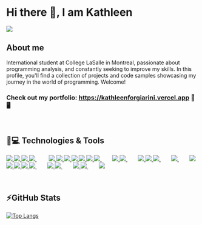 # Hi there 👋, I am Kathleen
<a href="https://www.linkedin.com/in/kathleenforgiarini/"><img src="https://img.shields.io/badge/linkedin-%230077B5.svg?style=for-the-badge&logo=linkedin&logoColor=white"> </a>
 

## About me
International student at College LaSalle in Montreal, passionate about programming analysis, and constantly seeking to improve my skills. In this profile, you'll find a collection of projects and code samples showcasing my journey in the world of programming. Welcome! 
<br/>

### Check out my portfolio: https://kathleenforgiarini.vercel.app 🌟🖥️

<br/>
 
## 🚀💻 Technologies & Tools

<a href="#"><img src="https://img.shields.io/badge/html5-%23E34F26.svg?style=for-the-badge&logo=html5&logoColor=white"> </a>
<a href="#"><img src="https://img.shields.io/badge/css3-%231572B6.svg?style=for-the-badge&logo=css3&logoColor=white"> </a>
<a href="#"><img src="https://img.shields.io/badge/bootstrap-%238511FA.svg?style=for-the-badge&logo=bootstrap&logoColor=white"> </a>
<a href="#"><img src="https://img.shields.io/badge/SASS-hotpink.svg?style=for-the-badge&logo=SASS&logoColor=white"> </a>
&emsp;&emsp; <a href="#"><img src="https://img.shields.io/badge/javascript-%23323330.svg?style=for-the-badge&logo=javascript&logoColor=%23F7DF1E"> </a>
<a href="#"><img src="https://img.shields.io/badge/jquery-%230769AD.svg?style=for-the-badge&logo=jquery&logoColor=white"> </a>
<a href="#"><img src="https://img.shields.io/badge/php-%23777BB4.svg?style=for-the-badge&logo=php&logoColor=white"> </a>
<a href="#"><img src="https://img.shields.io/badge/python-3670A0?style=for-the-badge&logo=python&logoColor=ffdd54"> </a>
<a href="#"><img src="https://img.shields.io/badge/java-%23ED8B00.svg?style=for-the-badge&logo=openjdk&logoColor=white"> </a>
<a href="#"><img src="https://img.shields.io/badge/c%23-%23239120.svg?style=for-the-badge&logo=c-sharp&logoColor=white"> </a>
<a href="#"><img src="https://img.shields.io/badge/swift-F54A2A?style=for-the-badge&logo=swift&logoColor=white"> </a>
&emsp;&emsp;<a href="#"><img src="https://img.shields.io/badge/PLSQL-F80000?style=for-the-badge&logo=oracle&logoColor=black"> </a>
<a href="#"><img src="https://img.shields.io/badge/mysql-%2300f.svg?style=for-the-badge&logo=mysql&logoColor=white"> </a>
&emsp;&emsp;<a href="#"><img src="https://img.shields.io/badge/.NET-5C2D91?style=for-the-badge&logo=.net&logoColor=white"> </a>
<a href="#"><img src="https://img.shields.io/badge/laravel-%23FF2D20.svg?style=for-the-badge&logo=laravel&logoColor=white"> </a>
<a href="#"><img src="https://img.shields.io/badge/React-20232A?style=for-the-badge&logo=react&logoColor=61DAFB"> </a>
&emsp;&emsp;<a href="#"><img src="https://img.shields.io/badge/WordPress-%23117AC9.svg?style=for-the-badge&logo=WordPress&logoColor=white"> </a>
&emsp;&emsp;<a href="#"><img src="https://img.shields.io/badge/Eclipse-FE7A16.svg?style=for-the-badge&logo=Eclipse&logoColor=white"> </a>
<a href="#"><img src="https://img.shields.io/badge/IntelliJIDEA-000000.svg?style=for-the-badge&logo=intellij-idea&logoColor=white"> </a>
<a href="#"><img src="https://img.shields.io/badge/Visual%20Studio%20Code-0078d7.svg?style=for-the-badge&logo=visual-studio-code&logoColor=white"> </a>
<a href="#"><img src="https://img.shields.io/badge/Visual%20Studio-5C2D91.svg?style=for-the-badge&logo=visual-studio&logoColor=white"> </a>
<a href="#"><img src="https://img.shields.io/badge/Xcode-007ACC?style=for-the-badge&logo=Xcode&logoColor=white"> </a>
&emsp;&emsp;<a href="#"><img src="https://img.shields.io/badge/jira-%230A0FFF.svg?style=for-the-badge&logo=jira&logoColor=white"> </a>
<a href="#"><img src="https://img.shields.io/badge/Trello-%23026AA7.svg?style=for-the-badge&logo=Trello&logoColor=white"> </a>
&emsp;&emsp;<a href="#"><img src="https://img.shields.io/badge/git-%23F05033.svg?style=for-the-badge&logo=git&logoColor=white"> </a>
<a href="#"><img src="https://img.shields.io/badge/github-%23121011.svg?style=for-the-badge&logo=github&logoColor=white"> </a>
&emsp;&emsp;<a href="#"><img src="https://img.shields.io/badge/figma-%23F24E1E.svg?style=for-the-badge&logo=figma&logoColor=white"> </a>

<br/>

## ⚡GitHub Stats
[![Top Langs](https://github-readme-stats.vercel.app/api/top-langs/?username=kathleenforgiarini&layout=compact)](https://github.com/kathleenforgiarini/github-readme-stats)

